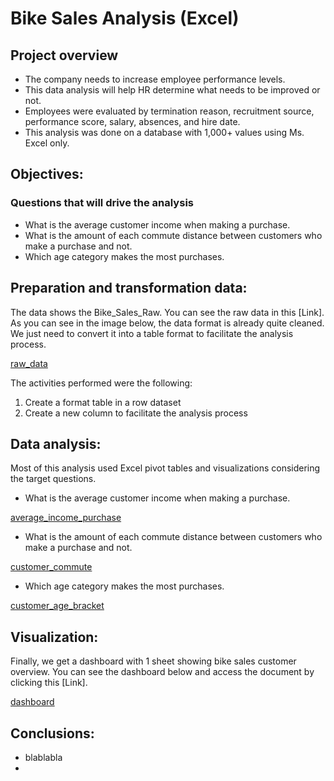 # Bike Sales Analysis (Excel)

## Project overview

* The company needs to increase employee performance levels.
* This data analysis will help HR determine what needs to be improved or not.
* Employees were evaluated by termination reason, recruitment source, performance score, salary, absences, and hire date.
* This analysis was done on a database with 1,000+ values using Ms. Excel only.

## Objectives:
### Questions that will drive the analysis
* What is the average customer income when making a purchase.
* What is the amount of each commute distance between customers who make a purchase and not.
* Which age category makes the most purchases. 

## Preparation and transformation data:
The data shows the Bike_Sales_Raw. You can see the raw data in this [Link]. As you can see in the image below, the data format is already quite cleaned. We just need to convert it into a table format to facilitate the analysis process.

[raw_data](https://github.com/al1fandi/Excel_Project/blob/53280c787b6ea3931f957610acc4865a131c545b/Image/raw_data.png)

The activities performed were the following:
1. Create a format table in a row dataset
2. Create a new column to facilitate the analysis process


## Data analysis:
Most of this analysis used Excel pivot tables and visualizations considering the target questions.

* What is the average customer income when making a purchase.

[average_income_purchase](https://github.com/al1fandi/Excel_Project/blob/53280c787b6ea3931f957610acc4865a131c545b/Image/Average%20Income%20per%20Purchase.png)

* What is the amount of each commute distance between customers who make a purchase and not.

[customer_commute](https://github.com/al1fandi/Excel_Project/blob/53280c787b6ea3931f957610acc4865a131c545b/Image/Customer%20Commute.png)
  
* Which age category makes the most purchases. 

[customer_age_bracket](https://github.com/al1fandi/Excel_Project/blob/53280c787b6ea3931f957610acc4865a131c545b/Image/Customer%20Age%20Bracket.png)

## Visualization:
Finally, we get a dashboard with 1 sheet showing bike sales customer overview. You can see the dashboard below and access the document by clicking this [Link].

[dashboard](https://github.com/al1fandi/Excel_Project/blob/53280c787b6ea3931f957610acc4865a131c545b/Image/Bike%20Sales%20Dashboard.png)

## Conclusions:
* blablabla
* 





